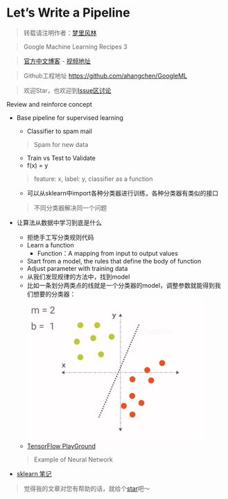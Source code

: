 # Let’s Write a Pipeline
> 转载请注明作者：[梦里风林](https://github.com/ahangchen)

> Google Machine Learning Recipes 3

> [官方中文博客](http://chinagdg.org/2016/03/machine-learning-recipes-for-new-developers) - [视频地址](http://v.youku.com/v_show/id_XMTU2Njk0Njc3Ng==.html?f=26979872&from=y1.7-3)

> Github工程地址 https://github.com/ahangchen/GoogleML

> 欢迎Star，也欢迎到[Issue区讨论](https://github.com/ahangchen/GoogleML/issues)

Review and reinforce concept

- Base pipeline for supervised learning
  - Classifier to spam mail
 
  > Spam for new data
  
  - Train vs Test to Validate 
  - f(x) = y
  > feature: x, label: y, classifier as a function
  - 可以从sklearn中import各种分类器进行训练，各种分类器有类似的接口

  > 不同分类器解决同一个问题

- 让算法从数据中学习到底是什么
  - 拒绝手工写分类规则代码
  - Learn a function
    - Function：A mapping from input to output values
  - Start from a model, the rules that define the body of function
  - Adjust parameter with training data
  - 从我们发现规律的方法中，找到model
  - 比如一条划分两类点的线就是一个分类器的model，调整参数就能得到我们想要的分类器：
  ![](../../res/classify.png)
  - [TensorFlow PlayGround](http://playground.tensorflow.org/#activation=tanh&batchSize=10&dataset=circle&regDataset=reg-plane&learningRate=0.03&regularizationRate=0&noise=0&networkShape=4,2&seed=0.61429&showTestData=false&discretize=false&percTrainData=50&x=true&y=true&xTimesY=false&xSquared=false&ySquared=false&cosX=false&sinX=false&cosY=false&sinY=false&collectStats=false&problem=classification)
 
  > Example of Neural Network
  
- [sklearn 笔记](https://github.com/ahangchen/GDLnotes/tree/master/note/sklearn)

> 觉得我的文章对您有帮助的话，就给个[star](https://github.com/ahangchen/GDLnotes)吧～
